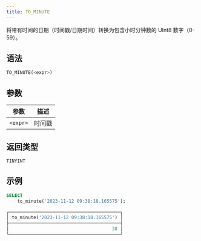 ```yaml
---
title: TO_MINUTE
---
```


将带有时间的日期（时间戳/日期时间）转换为包含小时分钟数的 UInt8 数字（0-59）。

## 语法

```sql
TO_MINUTE(<expr>)
```

## 参数

| 参数      | 描述      |
|-----------|-----------|
| `<expr>`  | 时间戳    |

## 返回类型

 `TINYINT`

## 示例

```sql
SELECT
    to_minute('2023-11-12 09:38:18.165575');

┌─────────────────────────────────────────┐
│ to_minute('2023-11-12 09:38:18.165575') │
├─────────────────────────────────────────┤
│                                      38 │
└─────────────────────────────────────────┘
```